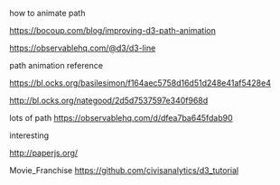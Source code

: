 how to animate path 

https://bocoup.com/blog/improving-d3-path-animation

https://observablehq.com/@d3/d3-line

path animation reference

https://bl.ocks.org/basilesimon/f164aec5758d16d51d248e41af5428e4

http://bl.ocks.org/nategood/2d5d7537597e340f968d

lots of path
https://observablehq.com/d/dfea7ba645fdab90

interesting

http://paperjs.org/

Movie_Franchise
https://github.com/civisanalytics/d3_tutorial
